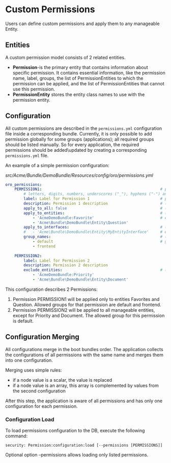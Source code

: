 <a id="backend-security-bundle-permissions"></a>

# Custom Permissions

Users can define custom permissions and apply them to any manageable Entity.

## Entities

A custom permission model consists of 2 related entities.

* **Permission**-is the primary entity that contains information about specific permission. It contains essential information, like the permission name, label, groups, the list of PermissionEntities to which the permission can be applied, and the list of PermissionEntities that cannot use this permission.
* **PermissionEntity** stores the entity class names to use with the permission entity.

## Configuration

All custom permissions are described in the `permissions.yml` configuration file inside a corresponding bundle. Currently, it is only
possible to add permission globally for some groups (applications); all required groups should be listed manually. So for every application, the required permissions should be added\\updated by creating a corresponding `permissions.yml` file.

An example of a simple permission configuration:

*src/Acme/Bundle/DemoBundle/Resources/config/oro/permissions.yml*
```yaml
oro_permissions:
    PERMISSION1:                                                    # permission name (should start with a letter, digit or underscore and only contain
        # letters, digits, numbers, underscores ("_"), hyphens ("-") and colons (":")
        label: Label for Permission 1                               # permission label
        description: Permission 1 description                       # (optional) permission description
        apply_to_all: false                                         # (by default = true) is permission apply to all entities by default
        apply_to_entities:                                          # (optional) the list of entities to apply permission
            - 'AcmeDemoBundle:Favorite'                             # entity class
            - 'Acme\Bundle\DemoBundle\Entity\Question'
        apply_to_interfaces:                                        # (optional) the list of interfaces to apply permission to the entities that implement these interfaces
        #   - 'Acme\Bundle\DemoBundle\Entity\MyEntityInterface'     # entity interface
        group_names:                                                # (by default = ['default]) the list of Groups
            - default                                               # group name
            - frontend
    
    PERMISSION2:
        label: Label for Permission 2
        description: Permission 2 description
        exclude_entities:                                           # (optional) the list of entities to not apply permission
            - 'AcmeDemoBundle:Priority'
            - 'Acme\Bundle\DemoBundle\Entity\Document'
```

This configuration describes 2 Permissions:

1. Permission PERMISSION1 will be applied only to entities Favorites and Question. Allowed groups for that permission are default and frontend.
2. Permission PERMISSION2 will be applied to all manageable entities, except for Priority and Document. The allowed group for this permission is default.

## Configuration Merging

All configurations merge in the boot bundles order. The application collects the configurations of all permissions with the same name and merges them into one configuration.

Merging uses simple rules:

* if a node value is a scalar, the value is replaced
* if a node value is an array, this array is complemented by values from the second configuration

After this step, the application is aware of all permissions and has only one configuration for each permission.

### Configuration Load

To load permissions configuration to the DB, execute the following command:

```none
security: Permission:configuration:load [--permissions [PERMISSIONS]]
```

Optional option –permissions allows loading only listed permissions.
